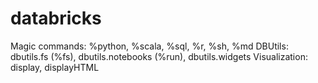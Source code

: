 # databricks
Magic commands: %python, %scala, %sql, %r, %sh, %md
DBUtils: dbutils.fs (%fs), dbutils.notebooks (%run), dbutils.widgets
Visualization: display, displayHTML
